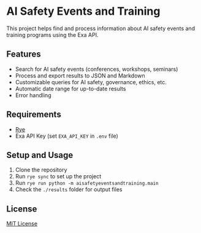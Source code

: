 # AI Safety Events and Training

This project helps find and process information about AI safety events and training programs using the Exa API.

## Features
- Search for AI safety events (conferences, workshops, seminars)
- Process and export results to JSON and Markdown
- Customizable queries for AI safety, governance, ethics, etc.
- Automatic date range for up-to-date results
- Error handling

## Requirements
- [Rye](https://rye-up.com/)
- Exa API Key (set `EXA_API_KEY` in `.env` file)

## Setup and Usage
1. Clone the repository
2. Run `rye sync` to set up the project
3. Run `rye run python -m aisafetyeventsandtraining.main`
4. Check the `./results` folder for output files

## License
[MIT License](LICENSE)